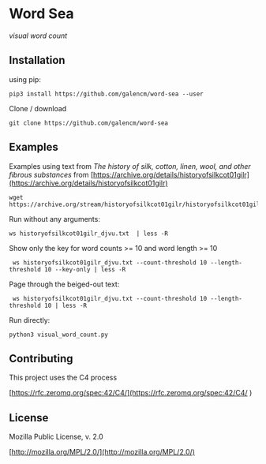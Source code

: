 # Word Sea

_visual word count_

## Installation

using pip:

```
pip3 install https://github.com/galencm/word-sea --user
```

Clone / download
```
git clone https://github.com/galencm/word-sea
```

## Examples
Examples using text from _The history of silk, cotton, linen, wool, and other fibrous substances_ from [https://archive.org/details/historyofsilkcot01gilr](https://archive.org/details/historyofsilkcot01gilr)

```
wget https://archive.org/stream/historyofsilkcot01gilr/historyofsilkcot01gilr_djvu.txt
```

Run without any arguments:
```
ws historyofsilkcot01gilr_djvu.txt  | less -R
```

Show only the key for word counts >= 10 and word length >= 10
```
 ws historyofsilkcot01gilr_djvu.txt --count-threshold 10 --length-threshold 10 --key-only | less -R
```

Page through the beiged-out text:
```
 ws historyofsilkcot01gilr_djvu.txt --count-threshold 10 --length-threshold 10 | less -R
```

Run directly:
```
python3 visual_word_count.py
```

## Contributing
This project uses the C4 process

[https://rfc.zeromq.org/spec:42/C4/](https://rfc.zeromq.org/spec:42/C4/
)

## License
Mozilla Public License, v. 2.0

[http://mozilla.org/MPL/2.0/](http://mozilla.org/MPL/2.0/)